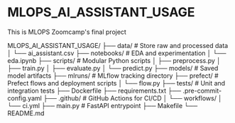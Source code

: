# MLOPS_AI_ASSISTANT_USAGE
This is MLOPS Zoomcamp's final project

MLOPS_AI_ASSISTANT_USAGE/
├── data/                        # Store raw and processed data
│   └── ai_assistant.csv
├── notebooks/                  # EDA and experimentation
│   └── eda.ipynb
├── scripts/                    # Modular Python scripts
│   ├── preprocess.py
│   ├── train.py
│   ├── evaluate.py
│   └── predict.py
├── models/                     # Saved model artifacts
├── mlruns/                     # MLflow tracking directory
├── prefect/                    # Prefect flows and deployment scripts
│   └── flow.py
├── tests/                      # Unit and integration tests
├── Dockerfile
├── requirements.txt
├── .pre-commit-config.yaml
├── .github/                    # GitHub Actions for CI/CD
│   └── workflows/
│       └── ci.yml
├── main.py                     # FastAPI entrypoint
├── Makefile
└── README.md


